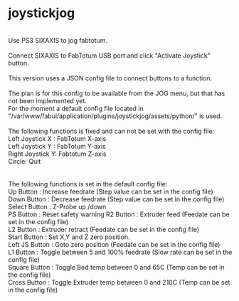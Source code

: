 # joystickjog
<br>
Use PS3 SIXAXIS to jog fabtotum.<br>
<br>
Connect SIXAXIS to FabTotum USB port and click "Activate Joystick" button.<br>
<br>
This version uses a JSON config file to connect buttons to a function.<br>
<br>
The plan is for this config to be available from the JOG menu, but that has not been implemented yet.<br>
For the moment a default config file located in "/var/www/fabui/application/plugins/joystickjog/assets/python/" is used.<br>
<br>
The following functions is fixed and can not be set with the config file:<br>
	Left Joystick X : FabTotum X-axis<br>
	Left Joystick Y : FabTotum Y-axis<br>
	Right Joystick Y: Fabtotum Z-axis<br>
	Circle: Quit<br>
<br>
<br>
The following functions is set in the default config file:<br>
	Up Button		: Increase feedrate					 (Step value can be set in the config file)<br>
	Down Button		: Decrease feedrate					 (Step value can be set in the config file)<br>
	Select Button	: Z-Probe up /down<br>
	PS Button		: Reset safety warning
	R2 Button		: Extruder feed						 (Feedate can be set in the config file)<br>
	L2 Button		: Extruder retract					 (Feedate can be set in the config file)<br>
	Start Button	: Set X,Y and Z zero position.<br>
	Left JS Button	: Goto zero position				 (Feedate can be set in the config file)<br>
	L1 Button		: Toggle between 5 and 100% feedrate (Slow rate can be set in the config file)<br>
	Square Button	: Toggle Bed temp between 0 and 65C (Temp can be set in the config file)<br>
    Cross Button	: Toggle Extruder temp between 0 and 210C  (Temp can be set in the config file)<br>

